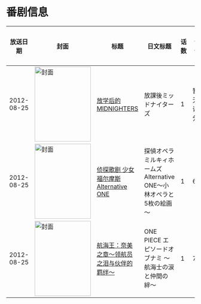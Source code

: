 # 番剧信息

|放送日期|封面|标题|日文标题|话数|评分|评分人数|
|---|---|---|---|---|---|---|
|2012-08-25|<img src="//lain.bgm.tv/pic/cover/c/c3/34/47025_6e02x.jpg" alt="封面" style="width:150px;height:200px;object-fit:cover;">|[放学后的MIDNIGHTERS](https://bangumi.tv/subject/47025)|放課後ミッドナイターズ|1|暂无评分|少于10人评分|
|2012-08-25|<img src="//lain.bgm.tv/pic/cover/c/77/b7/47464_8Nfq8.jpg" alt="封面" style="width:150px;height:200px;object-fit:cover;">|[侦探歌剧 少女福尔摩斯 Alternative ONE](https://bangumi.tv/subject/47464)|探偵オペラ ミルキィホームズ Alternative ONE～小林オペラと5枚の絵画～|1|6.4|283人评分|
|2012-08-25|<img src="//lain.bgm.tv/pic/cover/c/07/71/90390_NozV7.jpg" alt="封面" style="width:150px;height:200px;object-fit:cover;">|[航海王：奈美之章～领航员之泪与伙伴的羁绊〜](https://bangumi.tv/subject/90390)|ONE PIECE エピソードオブナミ 〜航海士の涙と仲間の絆〜|1|7.2|237人评分|
